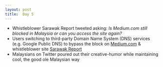 ```yaml
---
layout: post
title:  Day 5
---
```


- Whistleblower Sarawak Report tweeted asking: <i>Is Medium.com still blocked in Malaysia or can you access the site again?</i>
- Users switching to third-party Domain Name System (DNS) services (e.g. Google Public DNS) to bypass the block on <a href="https://medium.com" target="_blank">Medium.com</a> &amp; whistleblower site <a href="http://sarawakreport.org" target="_blank">Sarawak Report</a>
- Malaysians on Twitter poured out their creative-humor while maintaining cool, the good ole Malaysian way